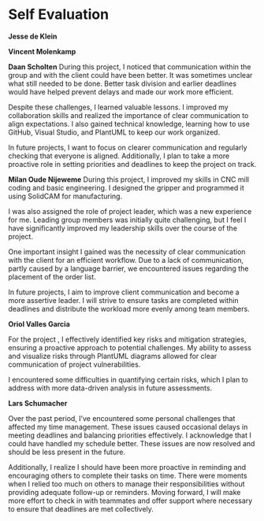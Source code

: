 # Self Evaluation

**Jesse de Klein**

**Vincent Molenkamp**

**Daan Scholten**
During this project, I noticed that communication within the group and with the client could have been better. It was sometimes unclear what still needed to be done. Better task division and earlier deadlines would have helped prevent delays and made our work more efficient.

Despite these challenges, I learned valuable lessons. I improved my collaboration skills and realized the importance of clear communication to align expectations. I also gained technical knowledge, learning how to use GitHub, Visual Studio, and PlantUML to keep our work organized.

In future projects, I want to focus on clearer communication and regularly checking that everyone is aligned. Additionally, I plan to take a more proactive role in setting priorities and deadlines to keep the project on track.

**Milan Oude Nijeweme**
During this project, I improved my skills in CNC mill coding and basic engineering. I designed the gripper and programmed it using SolidCAM for manufacturing.

I was also assigned the role of project leader, which was a new experience for me. Leading group members was initially quite challenging, but I feel I have significantly improved my leadership skills over the course of the project.

One important insight I gained was the necessity of clear communication with the client for an efficient workflow. Due to a lack of communication, partly caused by a language barrier, we encountered issues regarding the placement of the order list. 

In future projects, I aim to improve client communication and become a more assertive leader. I will strive to ensure tasks are completed within deadlines and distribute the workload more evenly among team members.

**Oriol Valles Garcia**

For the project , I effectively identified key risks and mitigation strategies, ensuring a proactive approach to potential challenges. My ability to assess and visualize risks through PlantUML diagrams allowed for clear communication of project vulnerabilities. 

I encountered some difficulties in quantifying certain risks, which I plan to address with more data-driven analysis in future assessments.

**Lars Schumacher**

Over the past period, I’ve encountered some personal challenges that affected my time management. These issues caused occasional delays in meeting deadlines and balancing priorities effectively. I acknowledge that I could have handled my schedule better. These issues are now resolved and should be less present in the future.

Additionally, I realize I should have been more proactive in reminding and encouraging others to complete their tasks on time. There were moments when I relied too much on others to manage their responsibilities without providing adequate follow-up or reminders. Moving forward, I will make more effort to check in with teammates and offer support where necessary to ensure that deadlines are met collectively.
